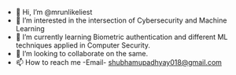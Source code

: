 - 👋 Hi, I’m @mrunlikeliest
- 👀 I’m interested in the intersection of Cybersecurity and Machine Learning
- 🌱 I’m currently learning Biometric authentication and different ML techniques applied in Computer Security.
- 💞️ I’m looking to collaborate on the same.
- 📫 How to reach me -Email- shubhamupadhyay018@gmail.com

<!---
mrunlikeliest/mrunlikeliest is a ✨ special ✨ repository because its `README.md` (this file) appears on your GitHub profile.
You can click the Preview link to take a look at your changes.
--->
